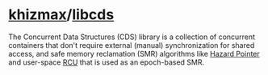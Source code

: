 # [khizmax](https://github.com/khizmax)/**[libcds](https://github.com/khizmax/libcds)**

The Concurrent Data Structures (CDS) library is a collection of concurrent containers that don't require external (manual) synchronization for shared access, and safe memory reclamation (SMR) algorithms like [Hazard Pointer](http://en.wikipedia.org/wiki/Hazard_pointer) and user-space [RCU](http://en.wikipedia.org/wiki/Read-copy-update) that is used as an epoch-based SMR.